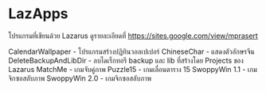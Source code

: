 # LazApps

โปรแกรมที่เขียนด้วย Lazarus   ดูรายละเอียดที่ https://sites.google.com/view/mprasert

CalendarWallpaper - โปรแกรมสร้างปฏิทินวอลเปเปอร์
ChineseChar - แสดงตัวอักษรจีน
DeleteBackupAndLibDir - ลบไดเร็กทอรี backup และ lib ที่สร้างโดย Projects ของ Lazarus
MatchMe - เกมจับคู่ภาพ
Puzzle15 - เกมเลื่อนตาราง 15
SwoppyWin 1.1 - เกมจิกซอสลับภาพ
SwoppyWin 2.0 - เกมจิกซอสลับภาพ
